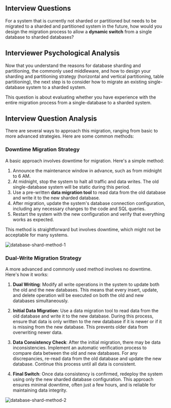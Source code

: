 ## Interview Questions

For a system that is currently not sharded or partitioned but needs to be migrated to a sharded and partitioned system in the future, how would you design the migration process to allow a **dynamic switch** from a single database to sharded databases?

## Interviewer Psychological Analysis

Now that you understand the reasons for database sharding and partitioning, the commonly used middleware, and how to design your sharding and partitioning strategy (horizontal and vertical partitioning, table partitioning), the next step is to consider how to migrate an existing single-database system to a sharded system.

This question is about evaluating whether you have experience with the entire migration process from a single-database to a sharded system.

## Interview Question Analysis

There are several ways to approach this migration, ranging from basic to more advanced strategies. Here are some common methods:

### Downtime Migration Strategy

A basic approach involves downtime for migration. Here's a simple method:

1. Announce the maintenance window in advance, such as from midnight to 6 AM.
2. At midnight, stop the system to halt all traffic and data writes. The old single-database system will be static during this period.
3. Use a pre-written **data migration tool** to read data from the old database and write it to the new sharded database.
4. After migration, update the system's database connection configuration, including any necessary changes to the code and SQL queries.
5. Restart the system with the new configuration and verify that everything works as expected.

This method is straightforward but involves downtime, which might not be acceptable for many systems.

![database-shard-method-1](./images/database-shard-method-1.png)

### Dual-Write Migration Strategy

A more advanced and commonly used method involves no downtime. Here's how it works:

1. **Dual Writing**: Modify all write operations in the system to update both the old and the new databases. This means that every insert, update, and delete operation will be executed on both the old and new databases simultaneously.

2. **Initial Data Migration**: Use a data migration tool to read data from the old database and write it to the new database. During this process, ensure that data is only written to the new database if it is newer or if it is missing from the new database. This prevents older data from overwriting newer data.

3. **Data Consistency Check**: After the initial migration, there may be data inconsistencies. Implement an automatic verification process to compare data between the old and new databases. For any discrepancies, re-read data from the old database and update the new database. Continue this process until all data is consistent.

4. **Final Switch**: Once data consistency is confirmed, redeploy the system using only the new sharded database configuration. This approach ensures minimal downtime, often just a few hours, and is reliable for maintaining data integrity.

![database-shard-method-2](./images/database-shard-method-2.png)
